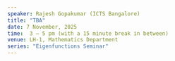 ```yaml
---
speaker: Rajesh Gopakumar (ICTS Bangalore)
title: "TBA"
date: 7 November, 2025
time:  3 – 5 pm (with a 15 minute break in between)
venue: LH-1, Mathematics Department
series: "Eigenfunctions Seminar"
---
```

